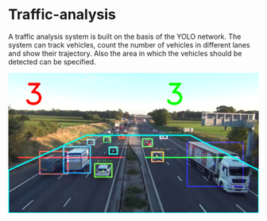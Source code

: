 # Traffic-analysis

A traffic analysis system is built on the basis of the YOLO network. The system can track vehicles, count the number of vehicles in different lanes and show their trajectory. Also the area in which the vehicles should be detected can be specified.

![example](frame-39.png)
